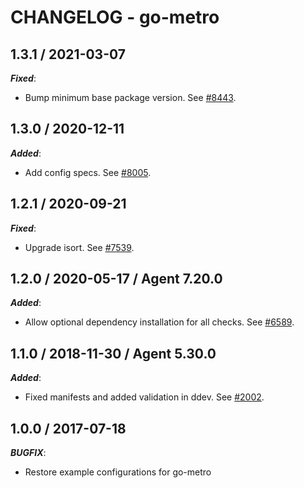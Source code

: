 # CHANGELOG - go-metro

## 1.3.1 / 2021-03-07

***Fixed***: 

* Bump minimum base package version. See [#8443](https://github.com/DataDog/integrations-core/pull/8443).


## 1.3.0 / 2020-12-11

***Added***: 

* Add config specs. See [#8005](https://github.com/DataDog/integrations-core/pull/8005).


## 1.2.1 / 2020-09-21

***Fixed***: 

* Upgrade isort. See [#7539](https://github.com/DataDog/integrations-core/pull/7539).


## 1.2.0 / 2020-05-17 / Agent 7.20.0

***Added***: 

* Allow optional dependency installation for all checks. See [#6589](https://github.com/DataDog/integrations-core/pull/6589).


## 1.1.0 / 2018-11-30 / Agent 5.30.0

***Added***: 

* Fixed manifests and added validation in ddev. See [#2002][1].


## 1.0.0 / 2017-07-18

***BUGFIX***: 

* Restore example configurations for go-metro

[1]: https://github.com/DataDog/integrations-core/pull/2002
